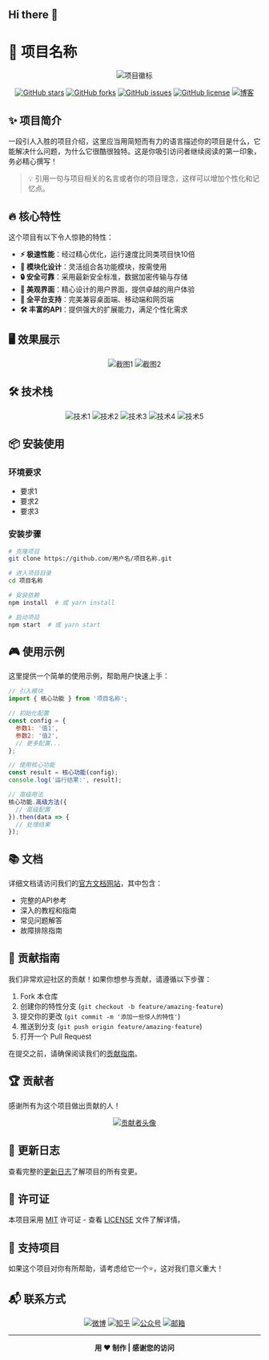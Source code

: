 ## Hi there 👋

<!--
**Taitres/Taitres** is a ✨ _special_ ✨ repository because its `README.md` (this file) appears on your GitHub profile.

Here are some ideas to get you started:

- 🔭 I’m currently working on ...
- 🌱 I’m currently learning ...
- 👯 I’m looking to collaborate on ...
- 🤔 I’m looking for help with ...
- 💬 Ask me about ...
- 📫 How to reach me: ...
- 😄 Pronouns: ...
- ⚡ Fun fact: ...
-->


# 🚀 项目名称

<div align="center">
  
![项目徽标](/api/placeholder/200/200)

[![GitHub stars](https://img.shields.io/github/stars/用户名/项目名称?style=for-the-badge)](https://github.com/用户名/项目名称/stargazers)
[![GitHub forks](https://img.shields.io/github/forks/用户名/项目名称?style=for-the-badge)](https://github.com/用户名/项目名称/network)
[![GitHub issues](https://img.shields.io/github/issues/用户名/项目名称?style=for-the-badge)](https://github.com/用户名/项目名称/issues)
[![GitHub license](https://img.shields.io/github/license/用户名/项目名称?style=for-the-badge)](https://github.com/用户名/项目名称/blob/main/LICENSE)
[![博客](https://img.shields.io/badge/博客-点击访问-brightgreen?style=for-the-badge)](https://你的博客链接)

</div>

## ✨ 项目简介

一段引人入胜的项目介绍，这里应当用简短而有力的语言描述你的项目是什么，它能解决什么问题，为什么它很酷很独特。这是你吸引访问者继续阅读的第一印象，务必精心撰写！

> 💡 引用一句与项目相关的名言或者你的项目理念，这样可以增加个性化和记忆点。

## 🔥 核心特性

这个项目有以下令人惊艳的特性：

- **⚡️ 极速性能**：经过精心优化，运行速度比同类项目快10倍
- **🧩 模块化设计**：灵活组合各功能模块，按需使用
- **🔒 安全可靠**：采用最新安全标准，数据加密传输与存储
- **🌈 美观界面**：精心设计的用户界面，提供卓越的用户体验
- **📱 全平台支持**：完美兼容桌面端、移动端和网页端
- **🛠️ 丰富的API**：提供强大的扩展能力，满足个性化需求

## 🖥️ 效果展示

<div align="center">
  
![截图1](/api/placeholder/400/230)
![截图2](/api/placeholder/400/230)

</div>

## 🛠️ 技术栈

<div align="center">
  
![技术1](https://img.shields.io/badge/技术名称1-相关颜色?style=flat-square&logo=技术logo名称)
![技术2](https://img.shields.io/badge/技术名称2-相关颜色?style=flat-square&logo=技术logo名称)
![技术3](https://img.shields.io/badge/技术名称3-相关颜色?style=flat-square&logo=技术logo名称)
![技术4](https://img.shields.io/badge/技术名称4-相关颜色?style=flat-square&logo=技术logo名称)
![技术5](https://img.shields.io/badge/技术名称5-相关颜色?style=flat-square&logo=技术logo名称)

</div>

## 📦 安装使用

### 环境要求

- 要求1
- 要求2
- 要求3

### 安装步骤

```bash
# 克隆项目
git clone https://github.com/用户名/项目名称.git

# 进入项目目录
cd 项目名称

# 安装依赖
npm install  # 或 yarn install

# 启动项目
npm start  # 或 yarn start
```

## 🎮 使用示例

这里提供一个简单的使用示例，帮助用户快速上手：

```javascript
// 引入模块
import { 核心功能 } from '项目名称';

// 初始化配置
const config = {
  参数1: '值1',
  参数2: '值2',
  // 更多配置...
};

// 使用核心功能
const result = 核心功能(config);
console.log('运行结果:', result);

// 高级用法
核心功能.高级方法({
  // 高级配置
}).then(data => {
  // 处理结果
});
```

## 📚 文档

详细文档请访问我们的[官方文档网站](https://文档链接)，其中包含：

- 完整的API参考
- 深入的教程和指南
- 常见问题解答
- 故障排除指南

## 🤝 贡献指南

我们非常欢迎社区的贡献！如果你想参与贡献，请遵循以下步骤：

1. Fork 本仓库
2. 创建你的特性分支 (`git checkout -b feature/amazing-feature`)
3. 提交你的更改 (`git commit -m '添加一些惊人的特性'`)
4. 推送到分支 (`git push origin feature/amazing-feature`)
5. 打开一个 Pull Request

在提交之前，请确保阅读我们的[贡献指南](CONTRIBUTING.md)。

## 🏆 贡献者

感谢所有为这个项目做出贡献的人！

<div align="center">
  
[![贡献者头像](https://contrib.rocks/image?repo=用户名/项目名称)](https://github.com/用户名/项目名称/graphs/contributors)

</div>

## 📝 更新日志

查看完整的[更新日志](CHANGELOG.md)了解项目的所有变更。

## 📄 许可证

本项目采用 [MIT](LICENSE) 许可证 - 查看 [LICENSE](LICENSE) 文件了解详情。

## 🌟 支持项目

如果这个项目对你有所帮助，请考虑给它一个⭐️，这对我们意义重大！

## 📬 联系方式

<div align="center">
  
[![微博](https://img.shields.io/badge/微博-关注-red?style=for-the-badge&logo=weibo)](https://weibo.com/你的微博)
[![知乎](https://img.shields.io/badge/知乎-关注-blue?style=for-the-badge&logo=zhihu)](https://www.zhihu.com/people/你的知乎)
[![公众号](https://img.shields.io/badge/公众号-关注-green?style=for-the-badge&logo=wechat)](https://微信公众号链接)
[![邮箱](https://img.shields.io/badge/邮箱-联系-yellow?style=for-the-badge&logo=gmail)](mailto:你的邮箱)

</div>

---

<div align="center">
  
**用 ❤️ 制作 | 感谢您的访问**

</div>
